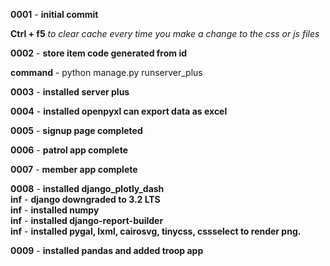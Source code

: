 **0001** - **initial commit**</br>

**Ctrl + f5** *to clear cache every time you make a change to the css or js files*</br>

**0002** - **store item code generated from id**</br>

**command** - python manage.py runserver_plus</br>

**0003** - **installed server plus**</br>

**0004** - **installed openpyxl can export data as excel**</br>

**0005** - **signup page completed**</br>

**0006** - **patrol app complete**</br>

**0007** - **member app complete**</br>

**0008** - **installed  django_plotly_dash**</br>
**inf** - **django downgraded to 3.2 LTS**</br>
**inf** - **installed numpy**</br>
**inf** - **installed  django-report-builder**</br>
**inf** - **installed pygal, lxml, cairosvg, tinycss, cssselect to render png.**</br>

**0009** - **installed pandas and added troop app**</br>